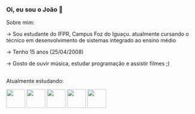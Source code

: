 ### Oi, eu sou o João 👋

Sobre mim:

-> Sou estudante do IFPR, Campus Foz do Iguaçu. atualmente cursando o técnico em desenvolvimento de sistemas integrado ao ensino médio

-> Tenho 15 anos (25/04/2008)

-> Gosto de ouvir música, estudar programação e assistir filmes ;)

##

Atualmente estudando:
<div>
 <img height="50em" src="https://cdn.jsdelivr.net/gh/devicons/devicon@latest/icons/html5/html5-original.svg" /> 
 <img height="50em" src="https://cdn.jsdelivr.net/gh/devicons/devicon@latest/icons/css3/css3-original.svg" />
 <img height="50em" src="https://cdn.jsdelivr.net/gh/devicons/devicon@latest/icons/javascript/javascript-original.svg" />           
 <img height="50em" src="https://cdn.jsdelivr.net/gh/devicons/devicon@latest/icons/php/php-original.svg" />
 <img height="50em" src="https://cdn.jsdelivr.net/gh/devicons/devicon@latest/icons/mysql/mysql-original.svg" />        
</div>

##          
